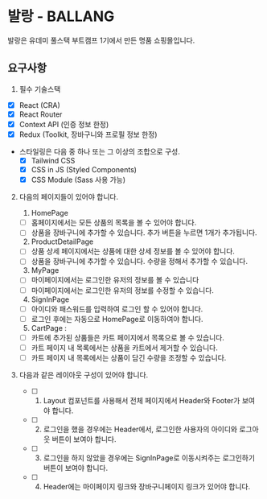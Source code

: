 # 발랑 - BALLANG

발랑은 유데미 풀스택 부트캠프 1기에서 만든 명품 쇼핑몰입니다.

## 요구사항

1. 필수 기술스택

- [x] React (CRA)
- [x] React Router
- [x] Context API (인증 정보 한정)
- [x] Redux (Toolkit, 장바구니와 프로필 정보 한정)
- 스타일링은 다음 중 하나 또는 그 이상의 조합으로 구성.
  - [x] Tailwind CSS
  - [x] CSS in JS (Styled Components)
  - [x] CSS Module (Sass 사용 가능)

2. 다음의 페이지들이 있어야 합니다.

   1. HomePage

   - [ ] 홈페이지에서는 모든 상품의 목록을 볼 수 있어야 합니다.
   - [ ] 상품을 장바구니에 추가할 수 있습니다. 추가 버튼을 누르면 1개가 추가됩니다.

   2. ProductDetailPage

   - [ ] 상품 상세 페이지에서는 상품에 대한 상세 정보를 볼 수 있어야 합니다.
   - [ ] 상품을 장바구니에 추가할 수 있습니다. 수량을 정해서 추가할 수 있습니다.

   3. MyPage

   - [ ] 마이페이지에서는 로그인한 유저의 정보를 볼 수 있습니다
   - [ ] 마이페이지에서는 로그인한 유저의 정보를 수정할 수 있습니다.

   4. SignInPage

   - [ ] 아이디와 패스워드를 입력하여 로그인 할 수 있어야 합니다.
   - [ ] 로그인 후에는 자동으로 HomePage로 이동하여야 합니다.

   5. CartPage :

   - [ ] 카트에 추가된 상품들은 카트 페이지에서 목록으로 볼 수 있습니다.
   - [ ] 카트 페이지 내 목록에서는 상품을 카트에서 제거할 수 있습니다.
   - [ ] 카트 페이지 내 목록에서는 상품이 담긴 수량을 조정할 수 있습니다.

3. 다음과 같은 레이아웃 구성이 있어야 합니다.
   - [ ] 1. Layout 컴포넌트를 사용해서 전체 페이지에서 Header와 Footer가 보여야 합니다.
   - [ ] 2. 로그인을 했을 경우에는 Header에서, 로그인한 사용자의 아이디와 로그아웃 버튼이 보여야 합니다.
   - [ ] 3. 로그인을 하지 않았을 경우에는 SignInPage로 이동시켜주는 로그인하기 버튼이 보여야 합니다.
   - [ ] 4. Header에는 마이페이지 링크와 장바구니페이지 링크가 있어야 합니다.
